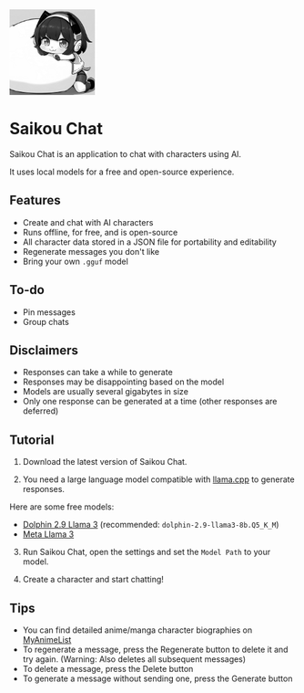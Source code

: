 <img src="https://github.com/Joy-less/SaikouChat/blob/b753651a17ff8ddee32c2cd9a1a34a0eb35fb409/Images/IconGray.png" width="150" />

# Saikou Chat
 
Saikou Chat is an application to chat with characters using AI.

It uses local models for a free and open-source experience.

## Features

- Create and chat with AI characters
- Runs offline, for free, and is open-source
- All character data stored in a JSON file for portability and editability
- Regenerate messages you don't like
- Bring your own `.gguf` model

## To-do

- Pin messages
- Group chats

## Disclaimers

- Responses can take a while to generate
- Responses may be disappointing based on the model
- Models are usually several gigabytes in size
- Only one response can be generated at a time (other responses are deferred)

## Tutorial

1. Download the latest version of Saikou Chat.

2. You need a large language model compatible with [llama.cpp](https://github.com/ggerganov/llama.cpp) to generate responses.

Here are some free models:
- [Dolphin 2.9 Llama 3](https://huggingface.co/QuantFactory/dolphin-2.9-llama3-8b-GGUF/tree/main) (recommended: `dolphin-2.9-llama3-8b.Q5_K_M`)
- [Meta Llama 3](https://huggingface.co/QuantFactory/Meta-Llama-3-8B-GGUF/tree/main)

3. Run Saikou Chat, open the settings and set the `Model Path` to your model.

4. Create a character and start chatting!

## Tips

- You can find detailed anime/manga character biographies on [MyAnimeList](https://myanimelist.net/character.php)
- To regenerate a message, press the Regenerate button to delete it and try again. (Warning: Also deletes all subsequent messages)
- To delete a message, press the Delete button
- To generate a message without sending one, press the Generate button
